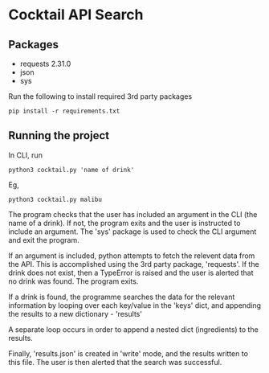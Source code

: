 # Cocktail API Search

## Packages

- requests 2.31.0
- json
- sys

Run the following to install required 3rd party packages
```
pip install -r requirements.txt
```

## Running the project

In CLI, run
```
python3 cocktail.py 'name of drink'
```
Eg, 
```
python3 cocktail.py malibu
```

The program checks that the user has included an argument in the CLI (the name of a drink). If not, the program exits and the user is instructed to include an argument. The 'sys' package is used to check the CLI argument and exit the program. 

If an argument is included, python attempts to fetch the relevent data from the API. This is accomplished using the 3rd party package, 'requests'. If the drink does not exist, then a TypeError is raised and the user is alerted that no drink was found. The program exits.

If a drink is found, the programme searches the data for the relevant information by looping over each key/value in the 'keys' dict, and appending the results to a new dictionary - 'results'

A separate loop occurs in order to append a nested dict (ingredients) to the results.

Finally, 'results.json' is created in 'write' mode, and the results written to this file. The user is then alerted that the search was successful. 




